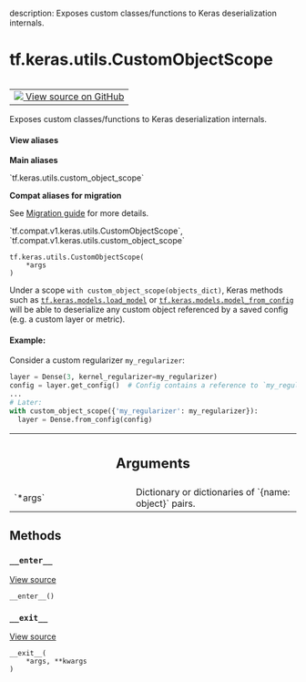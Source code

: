 description: Exposes custom classes/functions to Keras deserialization internals.

<div itemscope itemtype="http://developers.google.com/ReferenceObject">
<meta itemprop="name" content="tf.keras.utils.CustomObjectScope" />
<meta itemprop="path" content="Stable" />
<meta itemprop="property" content="__enter__"/>
<meta itemprop="property" content="__exit__"/>
<meta itemprop="property" content="__init__"/>
</div>

# tf.keras.utils.CustomObjectScope

<!-- Insert buttons and diff -->

<table class="tfo-notebook-buttons tfo-api nocontent" align="left">
<td>
  <a target="_blank" href="https://github.com/tensorflow/tensorflow/blob/r2.3/tensorflow/python/keras/utils/generic_utils.py#L52-L89">
    <img src="https://www.tensorflow.org/images/GitHub-Mark-32px.png" />
    View source on GitHub
  </a>
</td>
</table>



Exposes custom classes/functions to Keras deserialization internals.

<section class="expandable">
  <h4 class="showalways">View aliases</h4>
  <p>
<b>Main aliases</b>
<p>`tf.keras.utils.custom_object_scope`</p>

<b>Compat aliases for migration</b>
<p>See
<a href="https://www.tensorflow.org/guide/migrate">Migration guide</a> for
more details.</p>
<p>`tf.compat.v1.keras.utils.CustomObjectScope`, `tf.compat.v1.keras.utils.custom_object_scope`</p>
</p>
</section>

<pre class="devsite-click-to-copy prettyprint lang-py tfo-signature-link">
<code>tf.keras.utils.CustomObjectScope(
    *args
)
</code></pre>



<!-- Placeholder for "Used in" -->

Under a scope `with custom_object_scope(objects_dict)`, Keras methods such
as <a href="../../../tf/keras/models/load_model.md"><code>tf.keras.models.load_model</code></a> or <a href="../../../tf/keras/models/model_from_config.md"><code>tf.keras.models.model_from_config</code></a>
will be able to deserialize any custom object referenced by a
saved config (e.g. a custom layer or metric).

#### Example:



Consider a custom regularizer `my_regularizer`:

```python
layer = Dense(3, kernel_regularizer=my_regularizer)
config = layer.get_config()  # Config contains a reference to `my_regularizer`
...
# Later:
with custom_object_scope({'my_regularizer': my_regularizer}):
  layer = Dense.from_config(config)
```

<!-- Tabular view -->
 <table class="responsive fixed orange">
<colgroup><col width="214px"><col></colgroup>
<tr><th colspan="2"><h2 class="add-link">Arguments</h2></th></tr>

<tr>
<td>
`*args`
</td>
<td>
Dictionary or dictionaries of `{name: object}` pairs.
</td>
</tr>
</table>



## Methods

<h3 id="__enter__"><code>__enter__</code></h3>

<a target="_blank" href="https://github.com/tensorflow/tensorflow/blob/r2.3/tensorflow/python/keras/utils/generic_utils.py#L81-L85">View source</a>

<pre class="devsite-click-to-copy prettyprint lang-py tfo-signature-link">
<code>__enter__()
</code></pre>




<h3 id="__exit__"><code>__exit__</code></h3>

<a target="_blank" href="https://github.com/tensorflow/tensorflow/blob/r2.3/tensorflow/python/keras/utils/generic_utils.py#L87-L89">View source</a>

<pre class="devsite-click-to-copy prettyprint lang-py tfo-signature-link">
<code>__exit__(
    *args, **kwargs
)
</code></pre>






